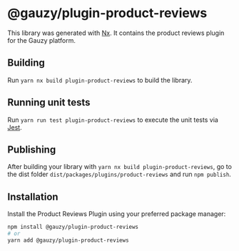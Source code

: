 # @gauzy/plugin-product-reviews

This library was generated with [Nx](https://nx.dev). It contains the product reviews plugin for the Gauzy platform.

## Building

Run `yarn nx build plugin-product-reviews` to build the library.

## Running unit tests

Run `yarn run test plugin-product-reviews` to execute the unit tests via [Jest](https://jestjs.io).

## Publishing

After building your library with `yarn nx build plugin-product-reviews`, go to the dist folder `dist/packages/plugins/product-reviews` and run `npm publish`.

## Installation

Install the Product Reviews Plugin using your preferred package manager:

```bash
npm install @gauzy/plugin-product-reviews
# or
yarn add @gauzy/plugin-product-reviews
```
